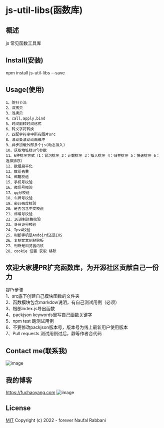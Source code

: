 # js-util-libs(函数库)

## 概述

js 常见函数工具库

## Install(安装)

npm install js-util-libs --save

## Usage(使用)

    1、防抖节流  
    2、深拷贝  
    3、浅拷贝  
    4、call,apply,bind  
    5、时间戳转时间格式  
    6、转义字符转换  
    7、匹配字符串中所有图片src  
    8、滚动条滚动动画缓冲  
    9、异步加载外部多个js(动态插入)  
    10、获取地址栏url参数  
    11、6种排序方式（1：冒泡排序 2：计数排序 3：插入排序 4：归并排序 5：快速排序 6：选择排序）  
    12、数组扁平化  
    13、数组去重  
    14、邮箱校验  
    15、手机号校验  
    16、微信号校验  
    17、qq号校验  
    18、车牌号校验  
    19、密码强度校验  
    20、是否包含中文校验  
    21、邮编号校验  
    22、16进制颜色校验  
    23、身份证号校验  
    24、Ipv4校验  
    25、判断手机是Andoird还是IOS  
    26、复制文本到粘贴板  
    27、判断是浏览器内核  
    28、cookie 设置 获取 移除 





## 欢迎大家提PR扩充函数库，为开源社区贡献自己一份力
提Pr步骤  
1、src底下创建自己模块函数的文件夹  
2、函数模块包含markdow说明，有自己测试用例（必须）  
3、根部index.js导出函数  
4、packjson keywords里写自己函数关键字  
5、npm test 跑测试用例  
6、不要修改packjson版本号，版本号为线上最新用户使用版本  
7、Pull requests 测试用例过后，静等作者合代码  

## Contact me(联系我)
![image](https://user-images.githubusercontent.com/25168173/154791040-09b5e289-5533-4aa2-9e6d-cb11eabfddf3.png)

## 我的博客
https://fuchaoyang.com
![image](https://user-images.githubusercontent.com/25168173/154791015-750d04e4-02d4-4ebb-a559-5e3331003309.png)

## License

[MIT](http://opensource.org/licenses/MIT) Copyright (c) 2022 - forever Naufal Rabbani

